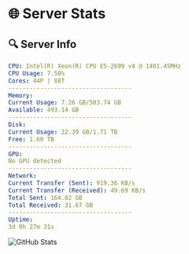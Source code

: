 # 🌐 Server Stats
## 🔍 Server Info
```yaml
CPU: Intel(R) Xeon(R) CPU E5-2699 v4 @ 1401.45MHz
CPU Usage: 7.50%
Cores: 44P | 88T
-----------------------------------
Memory:
Current Usage: 7.26 GB/503.74 GB
Available: 493.14 GB
-----------------------------------
Disk:
Current Usage: 22.39 GB/1.71 TB
Free: 1.60 TB
-----------------------------------
GPU:
No GPU detected
-----------------------------------
Network:
Current Transfer (Sent): 919.36 KB/s
Current Transfer (Received): 49.69 KB/s
Total Sent: 164.82 GB
Total Received: 31.67 GB
-----------------------------------
Uptime:
3d 0h 27m 31s
```
![GitHub Stats](https://img.shields.io/badge/Updated-2025-04-22_17:36:19-blue)